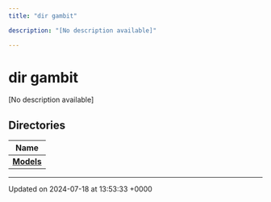 ```yaml
---
title: "dir gambit"

description: "[No description available]"

---
```


# dir gambit

[No description available]

## Directories

| Name           |
| -------------- |
| **[Models](/documentation/code/files/dir_8f845fd21863138936317be471b507d3/#dir-models)**  |






-------------------------------

Updated on 2024-07-18 at 13:53:33 +0000

